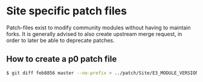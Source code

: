 # Site specific patch files

Patch-files exist to modify community modules without having to maintain forks. It is generally advised to also create upstream merge request, in order to later be able to deprecate patches.

## How to create a p0 patch file

```sh
$ git diff feb8856 master --no-prefix > ../patch/Site/E3_MODULE_VERSION-what_ever_filename.p0.patch
```
